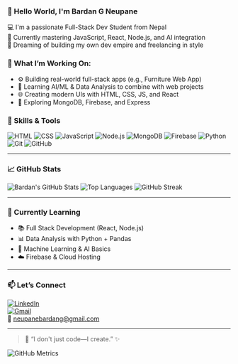 ### 👋 Hello World, I'm Bardan G Neupane 

💻 I'm a passionate Full-Stack Dev Student from Nepal  
🚀 Currently mastering JavaScript, React, Node.js, and AI integration  
🎯 Dreaming of building my own dev empire and freelancing in style  



### 🚀 What I’m Working On:
- ⚙️ Building real-world full-stack apps (e.g., Furniture Web App)
- 🧠 Learning AI/ML & Data Analysis to combine with web projects
- 🌐 Creating modern UIs with HTML, CSS, JS, and React
- 🔌 Exploring MongoDB, Firebase, and Express


### 🧠 Skills & Tools
![HTML](https://img.shields.io/badge/-HTML5-E34F26?style=flat&logo=html5&logoColor=white)
![CSS](https://img.shields.io/badge/-CSS3-1572B6?style=flat&logo=css3)
![JavaScript](https://img.shields.io/badge/-JavaScript-black?style=flat&logo=javascript)
![Node.js](https://img.shields.io/badge/-Node.js-43853D?style=flat&logo=node.js&logoColor=white)
![MongoDB](https://img.shields.io/badge/-MongoDB-4EA94B?style=flat&logo=mongodb)
![Firebase](https://img.shields.io/badge/-Firebase-FFCA28?style=flat&logo=firebase)
![Python](https://img.shields.io/badge/-Python-3776AB?style=flat&logo=python)
![Git](https://img.shields.io/badge/-Git-F05032?style=flat&logo=git)
![GitHub](https://img.shields.io/badge/-GitHub-181717?style=flat&logo=github)

---

### 📈 GitHub Stats
![Bardan's GitHub Stats](https://github-readme-stats.vercel.app/api?username=Bardan-g&show_icons=true&theme=dracula)
![Top Languages](https://github-readme-stats.vercel.app/api/top-langs/?username=Bardan-g&layout=compact&theme=dracula)
![GitHub Streak](https://streak-stats.demolab.com/?user=Bardan-g&theme=dracula&hide_border=true)


---

### 🌱 Currently Learning
- 📚 Full Stack Development (React, Node.js)
- 📊 Data Analysis with Python + Pandas
- 🤖 Machine Learning & AI Basics
- ☁️ Firebase & Cloud Hosting

---

### 📫 Let’s Connect
[![LinkedIn](https://img.shields.io/badge/-LinkedIn-blue?style=flat&logo=linkedin)](https://linkedin.com/in/bardan-g-neupane)  
[![Gmail](https://img.shields.io/badge/-Gmail-FFFFFF?style=flat&logo=gmail&logoColor=EA4335)](mailto:neupanebardang@gmail.com)  
📧 neupanebardang@gmail.com



  


---

> 💬 “I don't just code—I create.” ✨

![GitHub Metrics](./metrics.svg)
